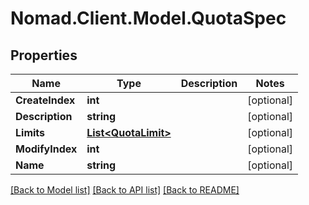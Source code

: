 # Nomad.Client.Model.QuotaSpec

## Properties

Name | Type | Description | Notes
------------ | ------------- | ------------- | -------------
**CreateIndex** | **int** |  | [optional] 
**Description** | **string** |  | [optional] 
**Limits** | [**List&lt;QuotaLimit&gt;**](QuotaLimit.md) |  | [optional] 
**ModifyIndex** | **int** |  | [optional] 
**Name** | **string** |  | [optional] 

[[Back to Model list]](../README.md#documentation-for-models) [[Back to API list]](../README.md#documentation-for-api-endpoints) [[Back to README]](../README.md)

